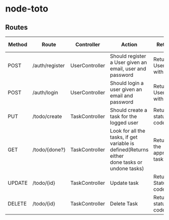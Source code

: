 # node-toto


## Routes
| Method 	| Route 	| Controller 	| Action 	| Returns 	| Body Params
|-	|-	|-	|-	|-	|- |
| POST 	| /auth/register 	| UserController 	| Should register a User given an email, user and password 	| Returns User info with a jWT 	| email, name, password |
| POST 	| /auth/login 	| UserController 	| Should login a user given an email and password 	| Returns User info with a jWT 	| email, password |
| PUT 	| /todo/create 	| TaskController 	| Should create a task for the logged user 	| Returns status code 	| |
| GET 	| /todo/{done?} 	| TaskController 	| Look for all the tasks, if get variable is defined(Returns either <br>done tasks or undone tasks) 	| Returns the appropiate tasks 	| |
| UPDATE 	| /todo/{id} 	| TaskController 	| Update task 	| Returns Status code 	| |
| DELETE 	| /todo/{id} 	| TaskController 	| Delete Task 	| Returns status code 	| |